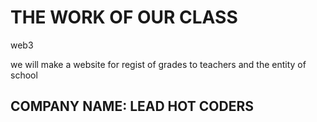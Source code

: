 <h1>THE WORK OF OUR CLASS</h1>
<p>web3</p>
we will make a website for regist of grades to teachers and the entity of school
<h2>COMPANY NAME: LEAD HOT CODERS</h2>
